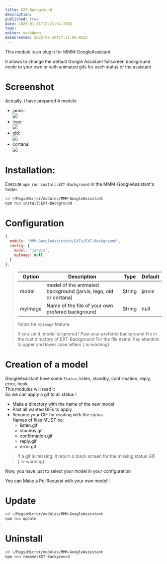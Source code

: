 ```yaml
---
title: EXT-Background
description: 
published: true
date: 2025-01-01T17:21:54.370Z
tags: 
editor: markdown
dateCreated: 2022-02-28T17:21:00.052Z
---
```


This module is an plugin for MMM-GoogleAssistant

It allows to change the default Google Assistant fullscreen background mode to your own or with animated gifs for each status of the assistant

# Screenshot
  Actually, i have prepared 4 models:
  
  - jarvis:<br>
    ![](https://raw.githubusercontent.com/bugsounet/MMM-GoogleAssistant/dev/EXTs/EXT-Background/jarvis/standby.gif)
  - lego:<br>
    ![](https://raw.githubusercontent.com/bugsounet/MMM-GoogleAssistant/dev/EXTs/EXT-Background/lego/standby.gif)
  - old:<br>
    ![](https://raw.githubusercontent.com/bugsounet/MMM-GoogleAssistant/dev/EXTs/EXT-Background/old/standby.gif)
  - cortana:<br>
    ![](https://raw.githubusercontent.com/bugsounet/MMM-GoogleAssistant/dev/EXTs/EXT-Background/cortana/standby.gif)

# Installation:

Execute `npm run install:EXT-Background` in the MMM-GoogleAssistant's folder.

```sh
cd ~/MagicMirror/modules/MMM-GoogleAssistant
npm run install:EXT-Background
```

# Configuration

```js
{
  module: "MMM-GoogleAssistant/EXTs/EXT-Background",
  config: {
    model: "jarvis",
    myImage: null
  }
},
```

> | Option  | Description | Type | Default |
> | ------- | --- | --- | --- |
> | model | model of the animated background (jarvis, lego, old or cortana) | String | jarvis |
> | myImage | Name of the file of your own prefered background | String | null |

> Notes for `myImage` feature:
>
> If you set it, model is ignored !
> Past your prefered background file in the root directory of EXT-Background
> For the file name: Pay attention to upper and lower case letters
{.is-warning}


# Creation of a model

GoogleAssistant have some `Status`: listen, standby, confirmation, reply, error, hook<br>
This modules will read it<br>
So we can apply a gif to all status !

* Make a directory with the name of the new model
* Past all wanted GIFs to apply
* Rename your GIF for reading with the status<br>
 Names of files MUST be:
   * listen.gif 
   * standby.gif
   * confirmation.gif
   * reply.gif
   * error.gif
   
> If a gif is missing: it return a black screen for the missing status GIF
{.is-warning}

Now, you have just to select your model in your configuration

You can Make a PullRequest with your own model !

# Update
```sh
cd ~/MagicMirror/modules/MMM-GoogleAssistant
npm run update
```

# Uninstall
```sh
cd ~/MagicMirror/modules/MMM-GoogleAssistant
npm run remove:EXT-Background
```